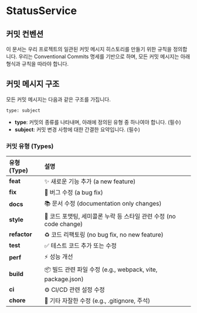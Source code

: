 # StatusService

## 커밋 컨벤션

이 문서는 우리 프로젝트의 일관된 커밋 메시지 히스토리를 만들기 위한 규칙을 정의합니다. 우리는 Conventional Commits 명세를 기반으로 하며, 모든 커밋 메시지는 아래 형식과 규칙을 따라야 합니다.

## 커밋 메시지 구조
모든 커밋 메시지는 다음과 같은 구조를 가집니다.
```
type: subject
```
  - **type**: 커밋의 종류를 나타내며, 아래에 정의된 유형 중 하나여야 합니다. (필수)
  - **subject**: 커밋 변경 사항에 대한 간결한 요약입니다. (필수)

### 커밋 유형 (Types)

| 유형 (Type) | 설명 |
| :--- | :--- |
| **feat** | ✨ 새로운 기능 추가 (a new feature) |
| **fix** | 🐛 버그 수정 (a bug fix) |
| **docs** | 📚 문서 수정 (documentation only changes) |
| **style** | 💎 코드 포맷팅, 세미콜론 누락 등 스타일 관련 수정 (no code change) |
| **refactor** | ♻️ 코드 리팩토링 (no bug fix, no new feature) |
| **test** | ✅ 테스트 코드 추가 또는 수정 |
| **perf** | ⚡️ 성능 개선 |
| **build** | 📦 빌드 관련 파일 수정 (e.g., webpack, vite, package.json) |
| **ci** | ⚙️ CI/CD 관련 설정 수정 |
| **chore** | 🧹 기타 자잘한 수정 (e.g., .gitignore, 주석) |
